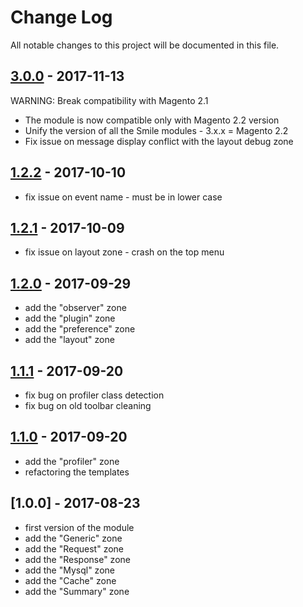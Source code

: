 # Change Log

All notable changes to this project will be documented in this file.

## [3.0.0] - 2017-11-13
[3.0.0]: https://git.smile.fr/magento2/module-debug-toolbar/compare/1.2.2...3.0.0

WARNING: Break compatibility with Magento 2.1

  * The module is now compatible only with Magento 2.2 version
  * Unify the version of all the Smile modules - 3.x.x = Magento 2.2
  * Fix issue on message display conflict with the layout debug zone

## [1.2.2] - 2017-10-10
[1.2.2]: https://git.smile.fr/magento2/module-debug-toolbar/compare/1.2.1...1.2.2

  * fix issue on event name - must be in lower case

## [1.2.1] - 2017-10-09
[1.2.1]: https://git.smile.fr/magento2/module-debug-toolbar/compare/1.2.0...1.2.1

  * fix issue on layout zone - crash on the top menu

## [1.2.0] - 2017-09-29
[1.2.0]: https://git.smile.fr/magento2/module-debug-toolbar/compare/1.1.1...1.2.0

  * add the "observer" zone
  * add the "plugin" zone
  * add the "preference" zone
  * add the "layout" zone
  
## [1.1.1] - 2017-09-20
[1.1.1]: https://git.smile.fr/magento2/module-debug-toolbar/compare/1.1.0...1.1.1

  * fix bug on profiler class detection
  * fix bug on old toolbar cleaning
  
## [1.1.0] - 2017-09-20
[1.1.0]: https://git.smile.fr/magento2/module-debug-toolbar/compare/1.0.0...1.1.0

  * add the "profiler" zone
  * refactoring the templates

## [1.0.0] - 2017-08-23

  * first version of the module
  * add the "Generic" zone
  * add the "Request" zone
  * add the "Response" zone
  * add the "Mysql" zone
  * add the "Cache" zone
  * add the "Summary" zone
